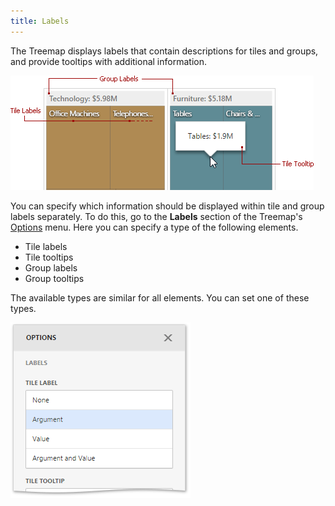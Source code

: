 ```yaml
---
title: Labels
---
```

The Treemap displays labels that contain descriptions for tiles and groups, and provide tooltips with additional information.

![wdd-treemap-labels](../../../../images/Img125998.png)

You can specify which information should be displayed within tile and group labels separately. To do this, go to the **Labels** section of the Treemap's [Options](../../../../../dashboard-for-web/articles/web-dashboard-designer-mode/ui-elements/dashboard-item-menu.md) menu. Here you can specify a type of the following elements.
* Tile labels
* Tile tooltips
* Group labels
* Group tooltips

The available types are similar for all elements. You can set one of these types.

![wdd-treemap-labels-option](../../../../images/Img125997.png)